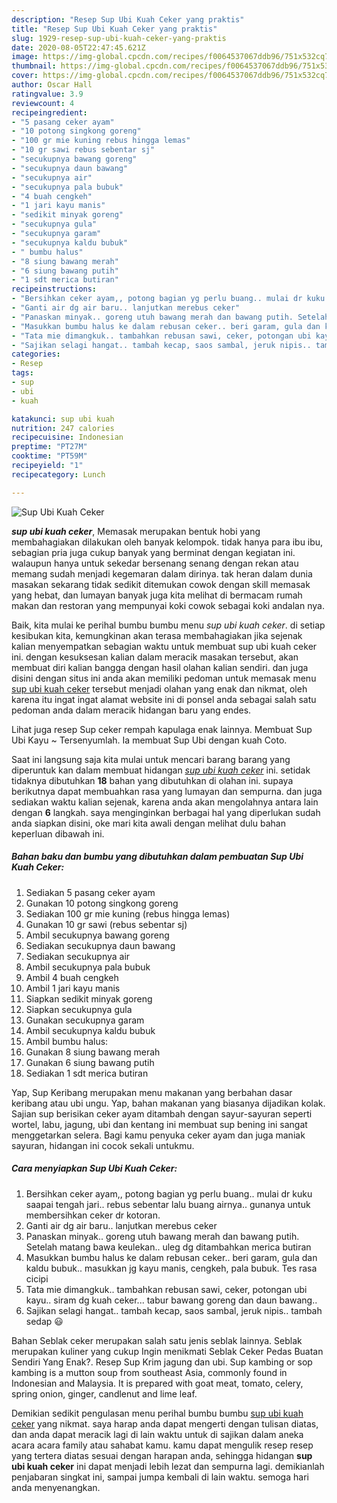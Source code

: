 ```yaml
---
description: "Resep Sup Ubi Kuah Ceker yang praktis"
title: "Resep Sup Ubi Kuah Ceker yang praktis"
slug: 1929-resep-sup-ubi-kuah-ceker-yang-praktis
date: 2020-08-05T22:47:45.621Z
image: https://img-global.cpcdn.com/recipes/f0064537067ddb96/751x532cq70/sup-ubi-kuah-ceker-foto-resep-utama.jpg
thumbnail: https://img-global.cpcdn.com/recipes/f0064537067ddb96/751x532cq70/sup-ubi-kuah-ceker-foto-resep-utama.jpg
cover: https://img-global.cpcdn.com/recipes/f0064537067ddb96/751x532cq70/sup-ubi-kuah-ceker-foto-resep-utama.jpg
author: Oscar Hall
ratingvalue: 3.9
reviewcount: 4
recipeingredient:
- "5 pasang ceker ayam"
- "10 potong singkong goreng"
- "100 gr mie kuning rebus hingga lemas"
- "10 gr sawi rebus sebentar sj"
- "secukupnya bawang goreng"
- "secukupnya daun bawang"
- "secukupnya air"
- "secukupnya pala bubuk"
- "4 buah cengkeh"
- "1 jari kayu manis"
- "sedikit minyak goreng"
- "secukupnya gula"
- "secukupnya garam"
- "secukupnya kaldu bubuk"
- " bumbu halus"
- "8 siung bawang merah"
- "6 siung bawang putih"
- "1 sdt merica butiran"
recipeinstructions:
- "Bersihkan ceker ayam,, potong bagian yg perlu buang.. mulai dr kuku saapai tengah jari.. rebus sebentar lalu buang airnya.. gunanya untuk membersihkan ceker dr kotoran."
- "Ganti air dg air baru.. lanjutkan merebus ceker"
- "Panaskan minyak.. goreng utuh bawang merah dan bawang putih. Setelah matang bawa keulekan.. uleg dg ditambahkan merica butiran"
- "Masukkan bumbu halus ke dalam rebusan ceker.. beri garam, gula dan kaldu bubuk.. masukkan jg kayu manis, cengkeh, pala bubuk. Tes rasa cicipi"
- "Tata mie dimangkuk.. tambahkan rebusan sawi, ceker, potongan ubi kayu.. siram dg kuah ceker... tabur bawang goreng dan daun bawang.."
- "Sajikan selagi hangat.. tambah kecap, saos sambal, jeruk nipis.. tambah sedap 😃"
categories:
- Resep
tags:
- sup
- ubi
- kuah

katakunci: sup ubi kuah 
nutrition: 247 calories
recipecuisine: Indonesian
preptime: "PT27M"
cooktime: "PT59M"
recipeyield: "1"
recipecategory: Lunch

---
```



![Sup Ubi Kuah Ceker](https://img-global.cpcdn.com/recipes/f0064537067ddb96/751x532cq70/sup-ubi-kuah-ceker-foto-resep-utama.jpg)

<b><i>sup ubi kuah ceker</i></b>, Memasak merupakan bentuk hobi yang membahagiakan dilakukan oleh banyak kelompok. tidak hanya para ibu ibu, sebagian pria juga cukup banyak yang berminat dengan kegiatan ini. walaupun hanya untuk sekedar bersenang senang dengan rekan atau memang sudah menjadi kegemaran dalam dirinya. tak heran dalam dunia masakan sekarang tidak sedikit ditemukan cowok dengan skill memasak yang hebat, dan lumayan banyak juga kita melihat di bermacam rumah makan dan restoran yang mempunyai koki cowok sebagai koki andalan nya.

Baik, kita mulai ke perihal bumbu bumbu menu <i>sup ubi kuah ceker</i>. di setiap kesibukan kita, kemungkinan akan terasa membahagiakan jika sejenak kalian menyempatkan sebagian waktu untuk membuat sup ubi kuah ceker ini. dengan kesuksesan kalian dalam meracik masakan tersebut, akan membuat diri kalian bangga dengan hasil olahan kalian sendiri. dan juga disini dengan situs ini anda akan memiliki pedoman untuk memasak menu <u>sup ubi kuah ceker</u> tersebut menjadi olahan yang enak dan nikmat, oleh karena itu ingat ingat alamat website ini di ponsel anda sebagai salah satu pedoman anda dalam meracik hidangan baru yang endes.

Lihat juga resep Sup ceker rempah kapulaga enak lainnya. Membuat Sup Ubi Kayu ~ Tersenyumlah. Ia membuat Sup Ubi dengan kuah Coto.


Saat ini langsung saja kita mulai untuk mencari barang barang yang diperuntuk kan dalam membuat hidangan <u><i>sup ubi kuah ceker</i></u> ini. setidak tidaknya dibutuhkan <b>18</b> bahan yang dibutuhkan di olahan ini. supaya berikutnya dapat membuahkan rasa yang lumayan dan sempurna. dan juga sediakan waktu kalian sejenak, karena anda akan mengolahnya antara lain dengan <b>6</b> langkah. saya menginginkan berbagai hal yang diperlukan sudah anda siapkan disini, oke mari kita awali dengan melihat dulu bahan keperluan dibawah ini.

<!--inarticleads1-->

##### Bahan baku dan bumbu yang dibutuhkan dalam pembuatan Sup Ubi Kuah Ceker:

1. Sediakan 5 pasang ceker ayam
1. Gunakan 10 potong singkong goreng
1. Sediakan 100 gr mie kuning (rebus hingga lemas)
1. Gunakan 10 gr sawi (rebus sebentar sj)
1. Ambil secukupnya bawang goreng
1. Sediakan secukupnya daun bawang
1. Sediakan secukupnya air
1. Ambil secukupnya pala bubuk
1. Ambil 4 buah cengkeh
1. Ambil 1 jari kayu manis
1. Siapkan sedikit minyak goreng
1. Siapkan secukupnya gula
1. Gunakan secukupnya garam
1. Ambil secukupnya kaldu bubuk
1. Ambil  bumbu halus:
1. Gunakan 8 siung bawang merah
1. Gunakan 6 siung bawang putih
1. Sediakan 1 sdt merica butiran


Yap, Sup Keribang merupakan menu makanan yang berbahan dasar keribang atau ubi ungu. Yap, bahan makanan yang biasanya dijadikan kolak. Sajian sup berisikan ceker ayam ditambah dengan sayur-sayuran seperti wortel, labu, jagung, ubi dan kentang ini membuat sup bening ini sangat menggetarkan selera. Bagi kamu penyuka ceker ayam dan juga maniak sayuran, hidangan ini cocok sekali untukmu. 

<!--inarticleads2-->

##### Cara menyiapkan Sup Ubi Kuah Ceker:

1. Bersihkan ceker ayam,, potong bagian yg perlu buang.. mulai dr kuku saapai tengah jari.. rebus sebentar lalu buang airnya.. gunanya untuk membersihkan ceker dr kotoran.
1. Ganti air dg air baru.. lanjutkan merebus ceker
1. Panaskan minyak.. goreng utuh bawang merah dan bawang putih. Setelah matang bawa keulekan.. uleg dg ditambahkan merica butiran
1. Masukkan bumbu halus ke dalam rebusan ceker.. beri garam, gula dan kaldu bubuk.. masukkan jg kayu manis, cengkeh, pala bubuk. Tes rasa cicipi
1. Tata mie dimangkuk.. tambahkan rebusan sawi, ceker, potongan ubi kayu.. siram dg kuah ceker... tabur bawang goreng dan daun bawang..
1. Sajikan selagi hangat.. tambah kecap, saos sambal, jeruk nipis.. tambah sedap 😃


Bahan Seblak ceker merupakan salah satu jenis seblak lainnya. Seblak merupakan kuliner yang cukup Ingin menikmati Seblak Ceker Pedas Buatan Sendiri Yang Enak?. Resep Sup Krim jagung dan ubi. Sup kambing or sop kambing is a mutton soup from southeast Asia, commonly found in Indonesian and Malaysia. It is prepared with goat meat, tomato, celery, spring onion, ginger, candlenut and lime leaf. 

Demikian sedikit pengulasan menu perihal bumbu bumbu <u>sup ubi kuah ceker</u> yang nikmat. saya harap anda dapat mengerti dengan tulisan diatas, dan anda dapat meracik lagi di lain waktu untuk di sajikan dalam aneka acara acara family atau sahabat kamu. kamu dapat mengulik resep resep yang tertera diatas sesuai dengan harapan anda, sehingga hidangan <b>sup ubi kuah ceker</b> ini dapat menjadi lebih lezat dan sempurna lagi. demikianlah penjabaran singkat ini, sampai jumpa kembali di lain waktu. semoga hari anda menyenangkan.
